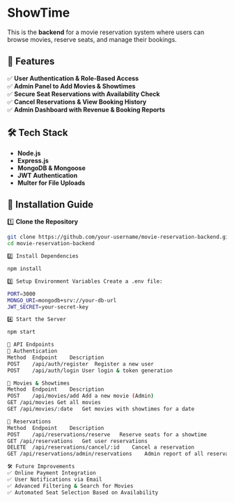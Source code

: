 # ShowTime

This is the **backend** for a movie reservation system where users can browse movies, reserve seats, and manage their bookings.

## 🚀 Features
✅ **User Authentication & Role-Based Access**  
✅ **Admin Panel to Add Movies & Showtimes**  
✅ **Secure Seat Reservations with Availability Check**  
✅ **Cancel Reservations & View Booking History**  
✅ **Admin Dashboard with Revenue & Booking Reports**  

## 🛠️ Tech Stack
- **Node.js**
- **Express.js**
- **MongoDB & Mongoose**
- **JWT Authentication**
- **Multer for File Uploads**

## 📌 Installation Guide
1️⃣ **Clone the Repository**
```bash
git clone https://github.com/your-username/movie-reservation-backend.git
cd movie-reservation-backend

2️⃣ Install Dependencies

npm install

3️⃣ Setup Environment Variables Create a .env file:

PORT=3000
MONGO_URI=mongodb+srv://your-db-url
JWT_SECRET=your-secret-key

4️⃣ Start the Server

npm start

🎯 API Endpoints
🔹 Authentication
Method	Endpoint	Description
POST	/api/auth/register	Register a new user
POST	/api/auth/login	User login & token generation

🔹 Movies & Showtimes
Method	Endpoint	Description
POST	/api/movies/add	Add a new movie (Admin)
GET	/api/movies	Get all movies
GET	/api/movies/:date	Get movies with showtimes for a date

🔹 Reservations
Method	Endpoint	Description
POST	/api/reservations/reserve	Reserve seats for a showtime
GET	/api/reservations	Get user reservations
DELETE	/api/reservations/cancel/:id	Cancel a reservation
GET	/api/reservations/admin/reservations	Admin report of all reservations

🛠️ Future Improvements
✅ Online Payment Integration
✅ User Notifications via Email
✅ Advanced Filtering & Search for Movies
✅ Automated Seat Selection Based on Availability

